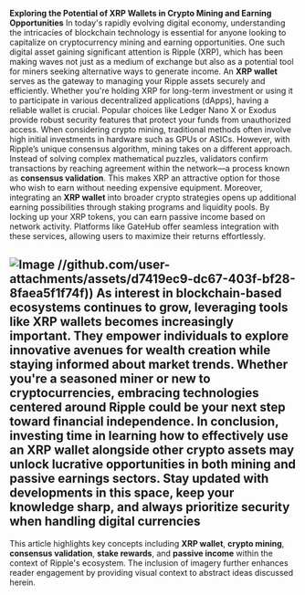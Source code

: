 **Exploring the Potential of XRP Wallets in Crypto Mining and Earning Opportunities**
In today's rapidly evolving digital economy, understanding the intricacies of blockchain technology is essential for anyone looking to capitalize on cryptocurrency mining and earning opportunities. One such digital asset gaining significant attention is Ripple (XRP), which has been making waves not just as a medium of exchange but also as a potential tool for miners seeking alternative ways to generate income.
An **XRP wallet** serves as the gateway to managing your Ripple assets securely and efficiently. Whether you're holding XRP for long-term investment or using it to participate in various decentralized applications (dApps), having a reliable wallet is crucial. Popular choices like Ledger Nano X or Exodus provide robust security features that protect your funds from unauthorized access.
When considering crypto mining, traditional methods often involve high initial investments in hardware such as GPUs or ASICs. However, with Ripple’s unique consensus algorithm, mining takes on a different approach. Instead of solving complex mathematical puzzles, validators confirm transactions by reaching agreement within the network—a process known as **consensus validation**. This makes XRP an attractive option for those who wish to earn without needing expensive equipment.
Moreover, integrating an **XRP wallet** into broader crypto strategies opens up additional earning possibilities through staking programs and liquidity pools. By locking up your XRP tokens, you can earn passive income based on network activity. Platforms like GateHub offer seamless integration with these services, allowing users to maximize their returns effortlessly.

![Image](https://github.com/user-attachments/assets/d7419ec9-dc67-403f-bf28-8faea5f1f74f)
 //github.com/user-attachments/assets/d7419ec9-dc67-403f-bf28-8faea5f1f74f))
As interest in blockchain-based ecosystems continues to grow, leveraging tools like **XRP wallets** becomes increasingly important. They empower individuals to explore innovative avenues for wealth creation while staying informed about market trends. Whether you're a seasoned miner or new to cryptocurrencies, embracing technologies centered around Ripple could be your next step toward financial independence.
In conclusion, investing time in learning how to effectively use an **XRP wallet** alongside other crypto assets may unlock lucrative opportunities in both mining and passive earnings sectors. Stay updated with developments in this space, keep your knowledge sharp, and always prioritize security when handling digital currencies
---
This article highlights key concepts including **XRP wallet**, **crypto mining**, **consensus validation**, **stake rewards**, and **passive income** within the context of Ripple's ecosystem. The inclusion of imagery further enhances reader engagement by providing visual context to abstract ideas discussed herein.
